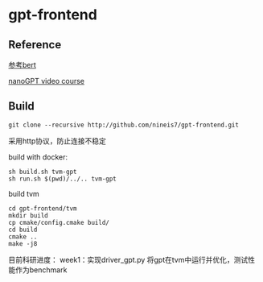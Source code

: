 # gpt-frontend

## Reference

[参考bert](https://tvm.apache.org/2020/07/14/bert-pytorch-tvm)

[nanoGPT video course](https://www.youtube.com/watch?v=kCc8FmEb1nY)

## Build
```
git clone --recursive http://github.com/nineis7/gpt-frontend.git
```
采用http协议，防止连接不稳定

build with docker:
```
sh build.sh tvm-gpt
sh run.sh $(pwd)/../.. tvm-gpt
```

build tvm
```
cd gpt-frontend/tvm
mkdir build
cp cmake/config.cmake build/
cd build
cmake ..
make -j8
```

目前科研进度：
week1：实现driver_gpt.py 将gpt在tvm中运行并优化，测试性能作为benchmark